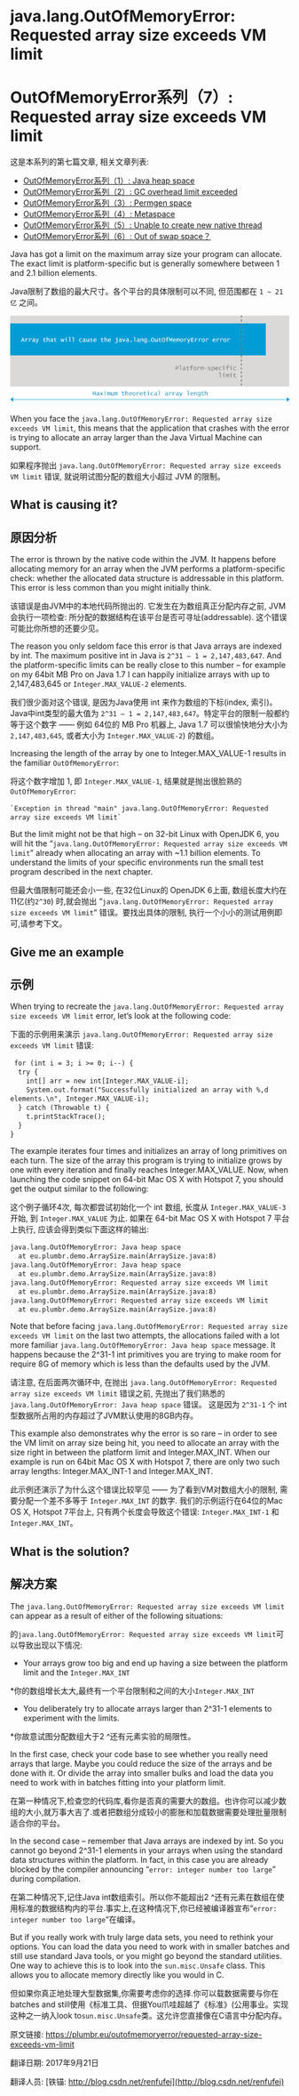 # java.lang.OutOfMemoryError: Requested array size exceeds VM limit

# OutOfMemoryError系列（7）: Requested array size exceeds VM limit



这是本系列的第七篇文章, 相关文章列表:

- [OutOfMemoryError系列（1）: Java heap space](http://blog.csdn.net/renfufei/article/details/76350794)
- [OutOfMemoryError系列（2）: GC overhead limit exceeded](http://blog.csdn.net/renfufei/article/details/77585294)
- [OutOfMemoryError系列（3）: Permgen space](http://blog.csdn.net/renfufei/article/details/77994177)
- [OutOfMemoryError系列（4）: Metaspace](http://blog.csdn.net/renfufei/article/details/78061354)
- [OutOfMemoryError系列（5）: Unable to create new native thread](http://blog.csdn.net/renfufei/article/details/78088553)
- [OutOfMemoryError系列（6）: Out of swap space？](http://blog.csdn.net/renfufei/article/details/78136638)



Java has got a limit on the maximum array size your program can allocate. The exact limit is platform-specific but is generally somewhere between 1 and 2.1 billion elements.

Java限制了数组的最大尺寸。各个平台的具体限制可以不同, 但范围都在 `1 ~ 21亿` 之间。


![outofmemoryerror](./07_01_array-size-exceeds-vm-limit.png)



When you face the `java.lang.OutOfMemoryError: Requested array size exceeds VM limit`, this means that the application that crashes with the error is trying to allocate an array larger than the Java Virtual Machine can support.

如果程序抛出 `java.lang.OutOfMemoryError: Requested array size exceeds VM limit` 错误, 就说明试图分配的数组大小超过 JVM 的限制。

## What is causing it?

## 原因分析

The error is thrown by the native code within the JVM. It happens before allocating memory for an array when the JVM performs a platform-specific check: whether the allocated data structure is addressable in this platform. This error is less common than you might initially think.

该错误是由JVM中的本地代码所抛出的. 它发生在为数组真正分配内存之前, JVM会执行一项检查: 所分配的数据结构在该平台是否可寻址(addressable). 这个错误可能比你所想的还要少见。

The reason you only seldom face this error is that Java arrays are indexed by int. The maximum positive int in Java is `2^31 – 1 = 2,147,483,647`. And the platform-specific limits can be really close to this number – for example on my 64bit MB Pro on Java 1.7 I can happily initialize arrays with up to 2,147,483,645 or `Integer.MAX_VALUE-2` elements.

我们很少面对这个错误, 是因为Java使用 int 来作为数组的下标(index, 索引)。Java中int类型的最大值为 `2^31 – 1 = 2,147,483,647`。特定平台的限制一般都约等于这个数字 —— 例如 64位的 MB Pro 机器上, Java 1.7 可以很愉快地分大小为 `2,147,483,645`, 或者大小为 `Integer.MAX_VALUE-2`) 的数组。

Increasing the length of the array by one to Integer.MAX_VALUE-1 results in the familiar `OutOfMemoryError`:

将这个数字增加 1, 即 `Integer.MAX_VALUE-1`, 结果就是抛出很脸熟的 `OutOfMemoryError`:

```
`Exception in thread "main" java.lang.OutOfMemoryError: Requested array size exceeds VM limit`
```



But the limit might not be that high – on 32-bit Linux with OpenJDK 6, you will hit the “`java.lang.OutOfMemoryError: Requested array size exceeds VM limit`” already when allocating an array with ~1.1 billion elements. To understand the limits of your specific environments run the small test program described in the next chapter.

但最大值限制可能还会小一些, 在32位Linux的 OpenJDK 6上面, 数组长度大约在 11亿(约`2^30`) 时,就会抛出 “`java.lang.OutOfMemoryError: Requested array size exceeds VM limit`“ 错误。要找出具体的限制, 执行一个小小的测试用例即可,请参考下文。

## Give me an example

## 示例

When trying to recreate the `java.lang.OutOfMemoryError: Requested array size exceeds VM limit` error, let’s look at the following code:

下面的示例用来演示 `java.lang.OutOfMemoryError: Requested array size exceeds VM limit` 错误:

```
 for (int i = 3; i >= 0; i--) {
  try {
    int[] arr = new int[Integer.MAX_VALUE-i];
    System.out.format("Successfully initialized an array with %,d elements.\n", Integer.MAX_VALUE-i);
  } catch (Throwable t) {
    t.printStackTrace();
  }
}

```



The example iterates four times and initializes an array of long primitives on each turn. The size of the array this program is trying to initialize grows by one with every iteration and finally reaches Integer.MAX_VALUE. Now, when launching the code snippet on 64-bit Mac OS X with Hotspot 7, you should get the output similar to the following:

这个例子循环4次, 每次都尝试初始化一个 int 数组, 长度从 `Integer.MAX_VALUE-3` 开始, 到 `Integer.MAX_VALUE` 为止. 如果在 64-bit Mac OS X with Hotspot 7 平台上执行, 应该会得到类似下面这样的输出:

```
java.lang.OutOfMemoryError: Java heap space
  at eu.plumbr.demo.ArraySize.main(ArraySize.java:8)
java.lang.OutOfMemoryError: Java heap space
  at eu.plumbr.demo.ArraySize.main(ArraySize.java:8)
java.lang.OutOfMemoryError: Requested array size exceeds VM limit
  at eu.plumbr.demo.ArraySize.main(ArraySize.java:8)
java.lang.OutOfMemoryError: Requested array size exceeds VM limit
  at eu.plumbr.demo.ArraySize.main(ArraySize.java:8)
```



Note that before facing `java.lang.OutOfMemoryError: Requested array size exceeds VM limit` on the last two attempts, the allocations failed with a lot more familiar `java.lang.OutOfMemoryError: Java heap space` message. It happens because the 2^31-1 int primitives you are trying to make room for require 8G of memory which is less than the defaults used by the JVM.

请注意, 在后面两次循环中, 在抛出 `java.lang.OutOfMemoryError: Requested array size exceeds VM limit` 错误之前, 先抛出了我们熟悉的 `java.lang.OutOfMemoryError: Java heap space` 错误。 这是因为 `2^31-1` 个 int 型数据所占用的内存超过了JVM默认使用的8GB内存。

This example also demonstrates why the error is so rare – in order to see the VM limit on array size being hit, you need to allocate an array with the size right in between the platform limit and Integer.MAX_INT. When our example is run on 64bit Mac OS X with Hotspot 7, there are only two such array lengths: Integer.MAX_INT-1 and Integer.MAX_INT.

此示例还演示了为什么这个错误比较罕见 —— 为了看到VM对数组大小的限制, 需要分配一个差不多等于 `Integer.MAX_INT` 的数字. 我们的示例运行在64位的Mac OS X, Hotspot 7平台上, 只有两个长度会导致这个错误: `Integer.MAX_INT-1` 和 `Integer.MAX_INT`。

## What is the solution?

## 解决方案

The `java.lang.OutOfMemoryError: Requested array size exceeds VM limit` can appear as a result of either of the following situations:

的`java.lang.OutOfMemoryError: Requested array size exceeds VM limit`可以导致出现以下情况:

*   Your arrays grow too big and end up having a size between the platform limit and the `Integer.MAX_INT`

*你的数组增长太大,最终有一个平台限制和之间的大小`Integer.MAX_INT`

*   You deliberately try to allocate arrays larger than 2^31-1 elements to experiment with the limits.

*你故意试图分配数组大于2 ^还有元素实验的局限性。

In the first case, check your code base to see whether you really need arrays that large. Maybe you could reduce the size of the arrays and be done with it. Or divide the array into smaller bulks and load the data you need to work with in batches fitting into your platform limit.

在第一种情况下,检查您的代码库,看你是否真的需要大的数组。也许你可以减少数组的大小,就万事大吉了.或者把数组分成较小的膨胀和加载数据需要处理批量限制适合你的平台。

In the second case – remember that Java arrays are indexed by int. So you cannot go beyond 2^31-1 elements in your arrays when using the standard data structures within the platform. In fact, in this case you are already blocked by the compiler announcing “`error: integer number too large`” during compilation.

在第二种情况下,记住Java int数组索引。所以你不能超出2 ^还有元素在数组在使用标准的数据结构内的平台.事实上,在这种情况下,你已经被编译器宣布“`error: integer number too large`“在编译。

But if you really work with truly large data sets, you need to rethink your options. You can load the data you need to work with in smaller batches and still use standard Java tools, or you might go beyond the standard utilities. One way to achieve this is to look into the `sun.misc.Unsafe` class. This allows you to allocate memory directly like you would in C.

但如果你真正地处理大型数据集,你需要考虑你的选择.你可以载数据需要与你在batches and still使用《标准工具、但据You爪哇超越了《标准》(公用事业。实现这种之一纳入look to`sun.misc.Unsafe`类。这允许您直接像在C语言中分配内存。



原文链接: <https://plumbr.eu/outofmemoryerror/requested-array-size-exceeds-vm-limit>

翻译日期: 2017年9月21日

翻译人员: [铁锚: http://blog.csdn.net/renfufei](http://blog.csdn.net/renfufei)

